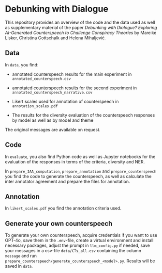# Debunking with Dialogue

This repository provides an overview of the code and the data used as well as supplementary material of the paper *Debunking with Dialogue? Exploring AI-Generated Counterspeech to Challenge Conspiracy Theories* by Mareike Lisker, Christina Gottschalk and Helena Mihaljević.

## Data

In `data`, you find: 

- annotated counterspeech results for the main experiment in `annotated_counterspeech.csv`

- annotated counterspeech results for the second experiment in `annotated_counterspeech_narrative.csv` 

- Likert scales used for annotation of counterspeech in `annotation_scales.pdf`

- The results for the diversity evaluation of the counterspeech responses by model as well as by model and theme

The original messages are available on request. 

## Code

In `evaluate`, you also find Python code as well as Jupyter notebooks for the evaluation  of the responses in terms of the criteria, diversity and NER. 

In `prepare_IAA_computation`, `prepare_annotation` and `prepare_counterspeech` you find the code to generate the counterspeech, as well as calculate the inter annotator agreement and prepare the files for annotation. 

## Annotation

In `likert_scales.pdf` you find the annotation criteria used.

## Generate your own counterspeech

To generate your own counterspeech, acquire credentials if you want to use GPT-4o, save them in the `.env`-file, create a virtual environment and install necessary packages, adjust the prompt in `llm_config.py` if needed, save your messages in a csv-file `data/CTs_all.csv` containing the column `message` and run `prepare_counterspeech/generate_counterspeech_<model>.py`. Results will be saved in `data`. 
